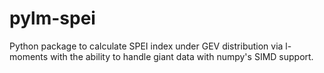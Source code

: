 # pylm-spei
Python package to calculate SPEI index under GEV distribution via l-moments with the ability to handle giant data with numpy's SIMD support.
